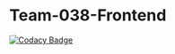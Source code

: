 # Team-038-Frontend

[![Codacy Badge](https://api.codacy.com/project/badge/Grade/e5f765da6ec142a18fd5f4382bfb4dbb)](https://app.codacy.com/gh/BuildForSDGCohort2/Team-038-Frontend?utm_source=github.com&utm_medium=referral&utm_content=BuildForSDGCohort2/Team-038-Frontend&utm_campaign=Badge_Grade_Settings)